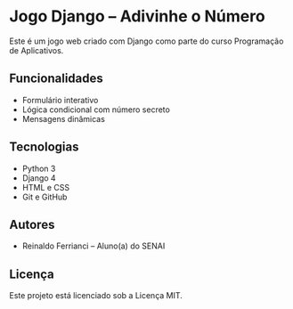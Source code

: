 # Jogo Django – Adivinhe o Número

Este é um jogo web criado com Django como parte do curso Programação de Aplicativos.

## Funcionalidades
- Formulário interativo
- Lógica condicional com número secreto
- Mensagens dinâmicas

## Tecnologias
- Python 3
- Django 4
- HTML e CSS
- Git e GitHub

## Autores
- Reinaldo Ferrianci – Aluno(a) do SENAI

## Licença
Este projeto está licenciado sob a Licença MIT.
